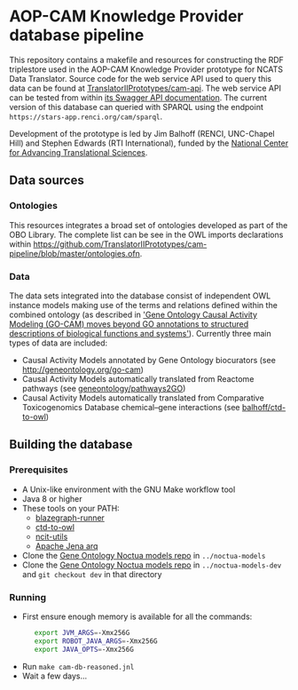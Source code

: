 # AOP-CAM Knowledge Provider database pipeline

This repository contains a makefile and resources for constructing the RDF triplestore used in the AOP-CAM Knowledge Provider prototype for NCATS Data Translator. Source code for the web service API used to query this data can be found at [TranslatorIIPrototypes/cam-api](https://github.com/TranslatorIIPrototypes/cam-api). The web service API can be tested from within [its Swagger API documentation](http://robokop.renci.org:6434/docs#/). The current version of this database can queried with SPARQL using the endpoint `https://stars-app.renci.org/cam/sparql`.

Development of the prototype is led by Jim Balhoff (RENCI, UNC-Chapel Hill) and Stephen Edwards (RTI International), funded by the [National Center for Advancing Translational Sciences](https://ncats.nih.gov).

## Data sources

### Ontologies

This resources integrates a broad set of ontologies developed as part of the OBO Library. The complete list can be see in the OWL imports declarations within https://github.com/TranslatorIIPrototypes/cam-pipeline/blob/master/ontologies.ofn.

### Data

The data sets integrated into the database consist of independent OWL instance models making use of the terms and relations defined within the combined ontology (as described in ['Gene Ontology Causal Activity Modeling (GO-CAM) moves beyond GO annotations to structured descriptions of biological functions and systems'](https://doi.org/10.1038/s41588-019-0500-1)). Currently three main types of data are included:

- Causal Activity Models annotated by Gene Ontology biocurators (see http://geneontology.org/go-cam)
- Causal Activity Models automatically translated from Reactome pathways (see [geneontology/pathways2GO](https://github.com/geneontology/pathways2GO))
- Causal Activity Models automatically translated from Comparative Toxicogenomics Database chemical–gene interactions (see [balhoff/ctd-to-owl](https://github.com/balhoff/ctd-to-owl))

## Building the database

### Prerequisites

- A Unix-like environment with the GNU Make workflow tool
- Java 8 or higher
- These tools on your PATH:
  - [blazegraph-runner](https://github.com/balhoff/blazegraph-runner)
  - [ctd-to-owl](https://github.com/balhoff/ctd-to-owl)
  - [ncit-utils](https://github.com/NCI-Thesaurus/ncit-utils)
  - [Apache Jena arq](https://jena.apache.org)
- Clone the [Gene Ontology Noctua models repo](https://github.com/geneontology/noctua-models) in `../noctua-models`
- Clone the [Gene Ontology Noctua models repo](https://github.com/geneontology/noctua-models) in `../noctua-models-dev` and `git checkout dev` in that directory

### Running

- First ensure enough memory is available for all the commands:
  ```bash
     export JVM_ARGS=-Xmx256G
     export ROBOT_JAVA_ARGS=-Xmx256G
     export JAVA_OPTS=-Xmx256G
  ```
- Run `make cam-db-reasoned.jnl`
- Wait a few days...
